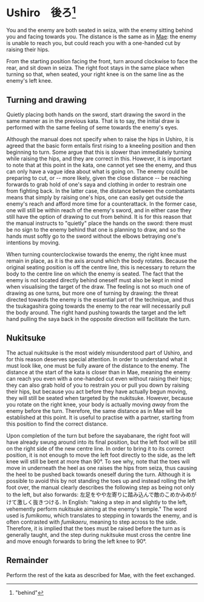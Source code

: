# Ushiro　後ろ[^1]

You and the enemy are both seated in seiza, with the enemy sitting behind you and facing towards you. The distance is the same as in [Mae](mae.md): the enemy is unable to reach you, but could reach you with a one-handed cut by raising their hips.

From the starting position facing the front, turn around clockwise to face the rear, and sit down in seiza. The right foot stays in the same place when turning so that, when seated, your right knee is on the same line as the enemy's left knee.

## Turning and drawing

Quietly placing both hands on the sword, start drawing the sword in the same manner as in the previous kata. That is to say, the initial draw is performed with the same feeling of seme towards the enemy's eyes.

Although the manual does not specify when to raise the hips in Ushiro, it is agreed that the basic form entails first rising to a kneeling position and then beginning to turn. Some argue that this is slower than immediately turning while raising the hips, and they are correct in this. However, it is important to note that at this point in the kata, one cannot yet see the enemy, and thus can only have a vague idea about what is going on. The enemy could be preparing to cut, or -- more likely, given the close distance -- be reaching forwards to grab hold of one's saya and clothing in order to restrain one from fighting back. In the latter case, the distance between the combatants means that simply by raising one's hips, one can easily get outside the enemy's reach and afford more time for a counterattack. In the former case, one will still be within reach of the enemy's sword, and in either case they still have the option of drawing to cut from behind. It is for this reason that the manual instructs to "quietly" place the hands on the sword: there must be no sign to the enemy behind that one is planning to draw, and so the hands must softly go to the sword without the elbows betraying one's intentions by moving.

When turning counterclockwise towards the enemy, the right knee must remain in place, as it is the axis around which the body rotates. Because the original seating position is off the centre line, this is necessary to return the body to the centre line on which the enemy is seated. The fact that the enemy is not located directly behind oneself must also be kept in mind when visualising the target of the draw. The feeling is not so much one of drawing as one turns, but more one of turning by drawing: the threat directed towards the enemy is the essential part of the technique, and thus the tsukagashira going towards the enemy to the rear will necessarily pull the body around. The right hand pushing towards the target and the left hand pulling the saya back in the opposite direction will facilitate the turn.

## Nukitsuke

The actual nukitsuke is the most widely misunderstood part of Ushiro, and for this reason deserves special attention. In order to understand what it must look like, one must be fully aware of the distance to the enemy. The distance at the start of the kata is closer than in Mae, meaning the enemy can reach you even with a one-handed cut even without raising their hips; they can also grab hold of you to restrain you or pull you down by raising their hips, but because you act before they have actually begun moving, they will still be seated when targeted by the nukitsuke. However, because you rotate on the right knee, your body is actually moving *away* from the enemy before the turn. Therefore, the same distance as in Mae will be established at this point. It is useful to practise with a partner, starting from this position to find the correct distance.

Upon completion of the turn but before the sayabanare, the right foot will have already swung around into its final position, but the left foot will be still on the right side of the new centre line. In order to bring it to its correct position, it is not enough to move the left foot directly to the side, as the left knee will still be bent at more than 90°. To see why, note that the toes will move in underneath the heel as one raises the hips from seiza, thus causing the heel to be pushed back towards oneself during the turn. Although it is possible to avoid this by not standing the toes up and instead rolling the left foot over, the manual clearly describes the following step as being not only to the left, but also forwards: 左足をやや左寄りに踏み込んで敵のこめかみめがけて激しく抜きつける. In English: "taking a step *in* and slightly to the left, vehemently perform nukitsuke aiming at the enemy's temple." The word used is *fumikomu*, which translates to stepping in towards the enemy, and is often contrasted with *fumikaeru*, meaning to step across to the side. Therefore, it is implied that the toes must be raised before the turn as is generally taught, and the step during nukitsuke must cross the centre line and move enough forwards to bring the left knee to 90°.

## Remainder

Perform the rest of the kata as described for Mae, with the feet exchanged.

[^1]: "behind"
